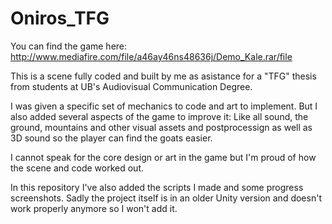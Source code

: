 # Oniros_TFG

You can find the game here: http://www.mediafire.com/file/a46ay46ns48636j/Demo_Kale.rar/file

This is a scene fully coded and built by me as asistance for a "TFG" thesis from students at UB's Audiovisual Communication Degree.

I was given a specific set of mechanics to code and art to implement. But I also added several aspects of the game to improve it:
Like all sound, the ground, mountains and other visual assets and postprocessign as well as 3D sound so the player can find the goats easier.

I cannot speak for the core design or art in the game but I'm proud of how the scene and code worked out.

In this repository I've also added the scripts I made and some progress screenshots. Sadly the project itself is in an older Unity version and doesn't work properly anymore so I won't add it.
